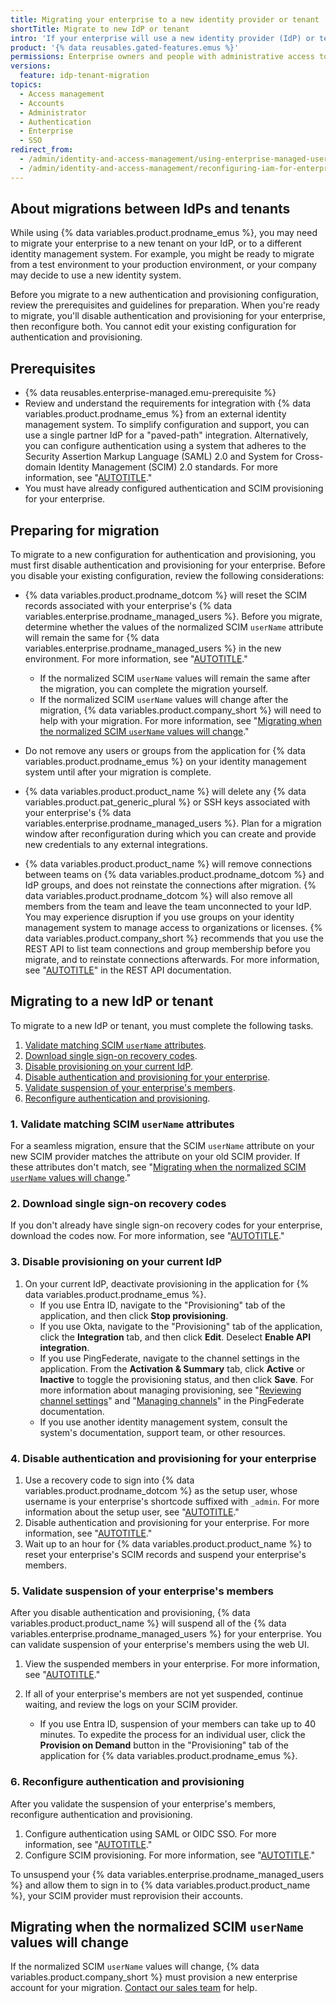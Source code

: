 ```yaml
---
title: Migrating your enterprise to a new identity provider or tenant
shortTitle: Migrate to new IdP or tenant
intro: 'If your enterprise will use a new identity provider (IdP) or tenant for authentication and provisioning after you initially configure Security Assertion Markup Language (SAML) or OpenID Connect (OIDC) and SCIM, you can migrate to a new configuration.'
product: '{% data reusables.gated-features.emus %}'
permissions: Enterprise owners and people with administrative access to your IdP can migrate your enterprise to a new IdP or tenant.
versions:
  feature: idp-tenant-migration
topics:
  - Access management
  - Accounts
  - Administrator
  - Authentication
  - Enterprise
  - SSO
redirect_from:
  - /admin/identity-and-access-management/using-enterprise-managed-users-for-iam/migrating-your-enterprise-to-a-new-identity-provider-or-tenant
  - /admin/identity-and-access-management/reconfiguring-iam-for-enterprise-managed-users/migrating-your-enterprise-to-a-new-identity-provider-or-tenant
---
```


## About migrations between IdPs and tenants

While using {% data variables.product.prodname_emus %}, you may need to migrate your enterprise to a new tenant on your IdP, or to a different identity management system. For example, you might be ready to migrate from a test environment to your production environment, or your company may decide to use a new identity system.

Before you migrate to a new authentication and provisioning configuration, review the prerequisites and guidelines for preparation. When you're ready to migrate, you'll disable authentication and provisioning for your enterprise, then reconfigure both. You cannot edit your existing configuration for authentication and provisioning.

## Prerequisites

* {% data reusables.enterprise-managed.emu-prerequisite %}
* Review and understand the requirements for integration with {% data variables.product.prodname_emus %} from an external identity management system. To simplify configuration and support, you can use a single partner IdP for a "paved-path" integration. Alternatively, you can configure authentication using a system that adheres to the Security Assertion Markup Language (SAML) 2.0 and System for Cross-domain Identity Management (SCIM) 2.0 standards. For more information, see "[AUTOTITLE](/admin/identity-and-access-management/understanding-iam-for-enterprises/about-enterprise-managed-users#about-authentication-and-user-provisioning)."
* You must have already configured authentication and SCIM provisioning for your enterprise.

## Preparing for migration

To migrate to a new configuration for authentication and provisioning, you must first disable authentication and provisioning for your enterprise. Before you disable your existing configuration, review the following considerations:

* {% data variables.product.prodname_dotcom %} will reset the SCIM records associated with your enterprise's {% data variables.enterprise.prodname_managed_users %}. Before you migrate, determine whether the values of the normalized SCIM `userName` attribute will remain the same for {% data variables.enterprise.prodname_managed_users %} in the new environment. For more information, see "[AUTOTITLE](/admin/identity-and-access-management/iam-configuration-reference/username-considerations-for-external-authentication)."

  * If the normalized SCIM `userName` values will remain the same after the migration, you can complete the migration yourself.
  * If the normalized SCIM `userName` values will change after the migration, {% data variables.product.company_short %} will need to help with your migration. For more information, see "[Migrating when the normalized SCIM `userName` values will change](#migrating-when-the-normalized-scim-username-values-will-change)."
* Do not remove any users or groups from the application for {% data variables.product.prodname_emus %} on your identity management system until after your migration is complete.
* {% data variables.product.product_name %} will delete any {% data variables.product.pat_generic_plural %} or SSH keys associated with your enterprise's {% data variables.enterprise.prodname_managed_users %}. Plan for a migration window after reconfiguration during which you can create and provide new credentials to any external integrations.
* {% data variables.product.product_name %} will remove connections between teams on {% data variables.product.prodname_dotcom %} and IdP groups, and does not reinstate the connections after migration. {% data variables.product.prodname_dotcom %} will also remove all members from the team and leave the team unconnected to your IdP. You may experience disruption if you use groups on your identity management system to manage access to organizations or licenses. {% data variables.product.company_short %} recommends that you use the REST API to list team connections and group membership before you migrate, and to reinstate connections afterwards. For more information, see "[AUTOTITLE](/rest/teams/external-groups)" in the REST API documentation.

## Migrating to a new IdP or tenant

To migrate to a new IdP or tenant, you must complete the following tasks.

1. [Validate matching SCIM `userName` attributes](#1-validate-matching-scim-username-attributes).
1. [Download single sign-on recovery codes](#2-download-single-sign-on-recovery-codes).
1. [Disable provisioning on your current IdP](#3-disable-provisioning-on-your-current-idp).
1. [Disable authentication and provisioning for your enterprise](#4-disable-authentication-and-provisioning-for-your-enterprise).
1. [Validate suspension of your enterprise's members](#5-validate-suspension-of-your-enterprises-members).
1. [Reconfigure authentication and provisioning](#6-reconfigure-authentication-and-provisioning).

### 1. Validate matching SCIM `userName` attributes

For a seamless migration, ensure that the SCIM `userName` attribute on your new SCIM provider matches the attribute on your old SCIM provider. If these attributes don't match, see "[Migrating when the normalized SCIM `userName` values will change](#migrating-when-the-normalized-scim-username-values-will-change)."

### 2. Download single sign-on recovery codes

If you don't already have single sign-on recovery codes for your enterprise, download the codes now. For more information, see "[AUTOTITLE](/admin/identity-and-access-management/managing-recovery-codes-for-your-enterprise/downloading-your-enterprise-accounts-single-sign-on-recovery-codes)."

### 3. Disable provisioning on your current IdP

1. On your current IdP, deactivate provisioning in the application for {% data variables.product.prodname_emus %}.
    * If you use Entra ID, navigate to the "Provisioning" tab of the application, and then click **Stop provisioning**.
    * If you use Okta, navigate to the "Provisioning" tab of the application, click the **Integration** tab, and then click **Edit**. Deselect **Enable API integration**.
    * If you use PingFederate, navigate to the channel settings in the application. From the **Activation & Summary** tab, click **Active** or **Inactive** to toggle the provisioning status, and then click **Save**. For more information about managing provisioning, see "[Reviewing channel settings](https://docs.pingidentity.com/r/en-us/pingfederate-112/help_saaschanneltasklet_saasactivationstate)" and "[Managing channels](https://docs.pingidentity.com/r/en-us/pingfederate-112/help_saasmanagementtasklet_saasmanagementstate)" in the PingFederate documentation.
    * If you use another identity management system, consult the system's documentation, support team, or other resources.

### 4. Disable authentication and provisioning for your enterprise

1. Use a recovery code to sign into {% data variables.product.prodname_dotcom %} as the setup user, whose username is your enterprise's shortcode suffixed with `_admin`. For more information about the setup user, see "[AUTOTITLE](/admin/identity-and-access-management/understanding-iam-for-enterprises/getting-started-with-enterprise-managed-users)."
1. Disable authentication and provisioning for your enterprise. For more information, see "[AUTOTITLE](/admin/identity-and-access-management/configuring-authentication-for-enterprise-managed-users/disabling-authentication-for-enterprise-managed-users#disabling-authentication)."
1. Wait up to an hour for {% data variables.product.product_name %} to reset your enterprise's SCIM records and suspend your enterprise's members.

### 5. Validate suspension of your enterprise's members

After you disable authentication and provisioning, {% data variables.product.product_name %} will suspend all of the {% data variables.enterprise.prodname_managed_users %} for your enterprise. You can validate suspension of your enterprise's members using the web UI.

1. View the suspended members in your enterprise. For more information, see "[AUTOTITLE](/admin/managing-accounts-and-repositories/managing-users-in-your-enterprise/viewing-people-in-your-enterprise#viewing-suspended-members)."
1. If all of your enterprise's members are not yet suspended, continue waiting, and review the logs on your SCIM provider.

   * If you use Entra ID, suspension of your members can take up to 40 minutes. To expedite the process for an individual user, click the **Provision on Demand** button in the "Provisioning" tab of the application for {% data variables.product.prodname_emus %}.

### 6. Reconfigure authentication and provisioning

After you validate the suspension of your enterprise's members, reconfigure authentication and provisioning.

1. Configure authentication using SAML or OIDC SSO. For more information, see "[AUTOTITLE](/admin/identity-and-access-management/configuring-authentication-for-enterprise-managed-users)."
1. Configure SCIM provisioning. For more information, see "[AUTOTITLE](/admin/identity-and-access-management/provisioning-user-accounts-for-enterprise-managed-users/configuring-scim-provisioning-for-enterprise-managed-users)."

To unsuspend your {% data variables.enterprise.prodname_managed_users %} and allow them to sign in to {% data variables.product.product_name %}, your SCIM provider must reprovision their accounts.

## Migrating when the normalized SCIM `userName` values will change

If the normalized SCIM `userName` values will change, {% data variables.product.company_short %} must provision a new enterprise account for your migration. [Contact our sales team](https://github.com/enterprise/contact) for help.
